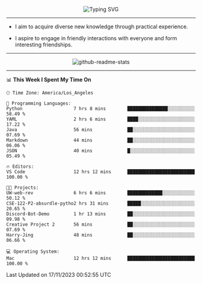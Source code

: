 <p align="center">
  <img src="https://readme-typing-svg.demolab.com?font=Fira+Code&weight=500&size=32&duration=2500&pause=1600&center=true&vCenter=true&random=false&width=1024&height=64&lines=Hi+there+%F0%9F%91%8B;I'm+delighted+you+could+make+it+here+%F0%9F%8E%89;I'm+Harry%2C+a+college+student+still+finding+my+way" alt="Typing SVG" />
</p>


---


- I aim to acquire diverse new knowledge through practical experience.

- I aspire to engage in friendly interactions with everyone and form interesting friendships.


---


<p align="center">
  <img src="https://github-readme-stats.vercel.app/api?username=Harry-Jing&show_icons=true" alt="github-readme-stats"/>
</p>


---

<!--START_SECTION:waka-->
📊 **This Week I Spent My Time On** 

```text
🕑︎ Time Zone: America/Los_Angeles

💬 Programming Languages: 
Python                   7 hrs 8 mins        ███████████████░░░░░░░░░░   58.49 % 
YAML                     2 hrs 6 mins        ████░░░░░░░░░░░░░░░░░░░░░   17.22 % 
Java                     56 mins             ██░░░░░░░░░░░░░░░░░░░░░░░   07.69 % 
Markdown                 44 mins             ██░░░░░░░░░░░░░░░░░░░░░░░   06.06 % 
JSON                     40 mins             █░░░░░░░░░░░░░░░░░░░░░░░░   05.49 % 

🔥 Editors: 
VS Code                  12 hrs 12 mins      █████████████████████████   100.00 % 

🐱‍💻 Projects: 
UW-web-rev               6 hrs 6 mins        █████████████░░░░░░░░░░░░   50.12 % 
CSE-122-P2-absurdle-pytho2 hrs 31 mins       █████░░░░░░░░░░░░░░░░░░░░   20.65 % 
Discord-Bot-Demo         1 hr 13 mins        ██░░░░░░░░░░░░░░░░░░░░░░░   09.98 % 
Creative Project 2       56 mins             ██░░░░░░░░░░░░░░░░░░░░░░░   07.69 % 
Harry-Jing               48 mins             ██░░░░░░░░░░░░░░░░░░░░░░░   06.66 % 

💻 Operating System: 
Mac                      12 hrs 12 mins      █████████████████████████   100.00 % 
```


 Last Updated on 17/11/2023 00:52:55 UTC
<!--END_SECTION:waka-->
